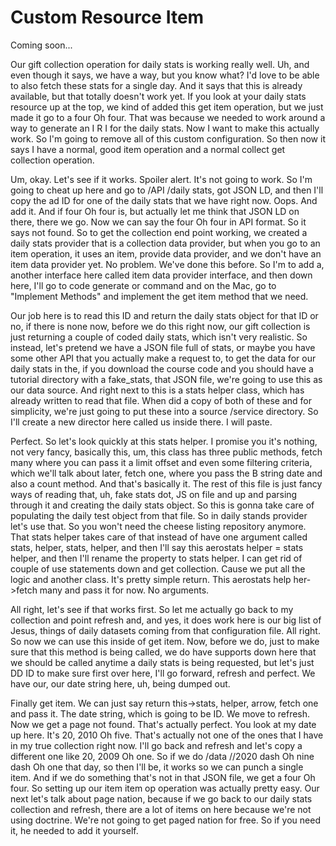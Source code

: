 # Custom Resource Item

Coming soon...

Our gift collection operation for daily stats is working really well. Uh, and even
though it says, we have a way, but you know what? I'd love to be able to also fetch
these stats for a single day. And it says that this is already available, but that
totally doesn't work yet. If you look at your daily stats resource up at the top, we
kind of added this get item operation, but we just made it go to a four Oh four. That
was because we needed to work around a way to generate an I R I for the daily stats.
Now I want to make this actually work. So I'm going to remove all of this custom
configuration. So then now it says I have a normal, good item operation and a normal
collect get collection operation.

Um, okay. Let's see if it works. Spoiler alert. It's not going to work. So I'm going
to cheat up here and go to /API /daily stats, got JSON LD, and then I'll copy the ad
ID for one of the daily stats that we have right now. Oops. And add it. And if four
Oh four is, but actually let me think that JSON LD on there, there we go. Now we can
say the four Oh four in API format. So it says not found. So to get the collection
end point working, we created a daily stats provider that is a collection data
provider, but when you go to an item operation, it uses an item, provide data
provider, and we don't have an item data provider yet. No problem. We've done this
before. So I'm to add a, another interface here called item data provider interface,
and then down here, I'll go to code generate or command and on the Mac, go to
"Implement Methods" and implement the get item method that we need.

Our job here is to read this ID and return the daily stats object for that ID or no,
if there is none now, before we do this right now, our gift collection is just
returning a couple of coded daily stats, which isn't very realistic. So instead,
let's pretend we have a JSON file full of stats, or maybe you have some other API
that you actually make a request to, to get the data for our daily stats in the, if
you download the course code and you should have a tutorial directory with a
fake_stats, that JSON file, we're going to use this as our data source. And right
next to this is a stats helper class, which has already written to read that file.
When did a copy of both of these and for simplicity, we're just going to put these
into a source /service directory. So I'll create a new director here called us inside
there. I will paste.

Perfect. So let's look quickly at this stats helper. I promise you it's nothing, not
very fancy, basically this, um, this class has three public methods, fetch many where
you can pass it a limit offset and even some filtering criteria, which we'll talk
about later, fetch one, where you pass the B string date and also a count method. And
that's basically it. The rest of this file is just fancy ways of reading that, uh,
fake stats dot, JS on file and up and parsing through it and creating the daily stats
object. So this is gonna take care of populating the daily test object from that
file. So in daily stands provider let's use that. So you won't need the cheese
listing repository anymore. That stats helper takes care of that instead of have one
argument called stats, helper, stats, helper, and then I'll say this aerostats helper
= stats helper, and then I'll rename the property to stats helper. I can get rid of
couple of use statements down and get collection. Cause we put all the logic and
another class. It's pretty simple return. This aerostats help her->fetch many and
pass it for now. No arguments.

All right, let's see if that works first. So let me actually go back to my collection
and point refresh and, and yes, it does work here is our big list of Jesus, things of
daily datasets coming from that configuration file. All right. So now we can use this
inside of get item. Now, before we do, just to make sure that this method is being
called, we do have supports down here that we should be called anytime a daily stats
is being requested, but let's just DD ID to make sure first over here, I'll go
forward, refresh and perfect. We have our, our date string here, uh, being dumped
out.

Finally get item. We can just say return this->stats, helper, arrow, fetch one and
pass it. The date string, which is going to be ID. We move to refresh. Now we get a
page not found. That's actually perfect. You look at my date up here. It's 20, 2010
Oh five. That's actually not one of the ones that I have in my true collection right
now. I'll go back and refresh and let's copy a different one like 20, 2009 Oh one. So
if we do /data //2020 dash Oh nine dash Oh one that day, so then I'll be, it works so
we can punch a single item. And if we do something that's not in that JSON file, we
get a four Oh four. So setting up our item item op operation was actually pretty
easy. Our next let's talk about page nation, because if we go back to our daily stats
collection and refresh, there are a lot of items on here because we're not using
doctrine. We're not going to get paged nation for free. So if you need it, he needed
to add it yourself.

